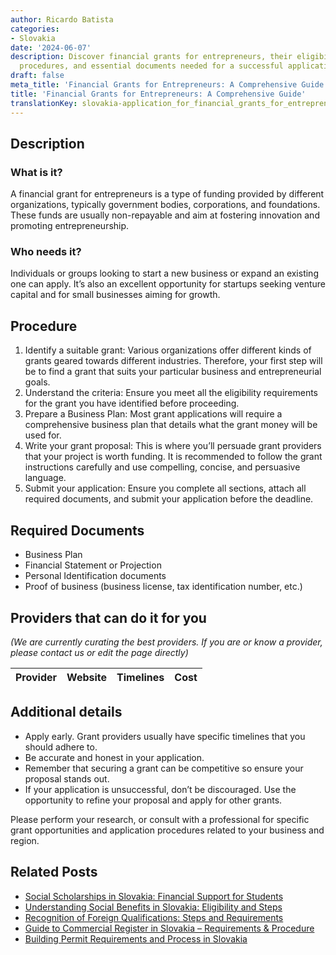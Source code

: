 ```yaml
---
author: Ricardo Batista
categories:
- Slovakia
date: '2024-06-07'
description: Discover financial grants for entrepreneurs, their eligibility criteria,
  procedures, and essential documents needed for a successful application.
draft: false
meta_title: 'Financial Grants for Entrepreneurs: A Comprehensive Guide'
title: 'Financial Grants for Entrepreneurs: A Comprehensive Guide'
translationKey: slovakia-application_for_financial_grants_for_entrepreneurs
---
```


## Description
### What is it?

A financial grant for entrepreneurs is a type of funding provided by different organizations, typically government bodies, corporations, and foundations. These funds are usually non-repayable and aim at fostering innovation and promoting entrepreneurship.

### Who needs it?

Individuals or groups looking to start a new business or expand an existing one can apply. It’s also an excellent opportunity for startups seeking venture capital and for small businesses aiming for growth.

## Procedure

1. Identify a suitable grant: Various organizations offer different kinds of grants geared towards different industries. Therefore, your first step will be to find a grant that suits your particular business and entrepreneurial goals.
2. Understand the criteria: Ensure you meet all the eligibility requirements for the grant you have identified before proceeding.
3. Prepare a Business Plan: Most grant applications will require a comprehensive business plan that details what the grant money will be used for.
4. Write your grant proposal: This is where you’ll persuade grant providers that your project is worth funding. It is recommended to follow the grant instructions carefully and use compelling, concise, and persuasive language.
5. Submit your application: Ensure you complete all sections, attach all required documents, and submit your application before the deadline.

## Required Documents
- Business Plan
- Financial Statement or Projection
- Personal Identification documents
- Proof of business (business license, tax identification number, etc.)

## Providers that can do it for you

_(We are currently curating the best providers. If you are or know a provider, please contact us or edit the page directly)_

| Provider        |     Website     |     Timelines    |       Cost      |
| :-------------: | :-------------: |  :-------------: | :-------------: |

## Additional details
- Apply early. Grant providers usually have specific timelines that you should adhere to.
- Be accurate and honest in your application.
- Remember that securing a grant can be competitive so ensure your proposal stands out.
- If your application is unsuccessful, don’t be discouraged. Use the opportunity to refine your proposal and apply for other grants. 

Please perform your research, or consult with a professional for specific grant opportunities and application procedures related to your business and region.
## Related Posts

- [Social Scholarships in Slovakia: Financial Support for Students](https://tramitit.com/guides/slovakia/application_for_social_scholarship/)
- [Understanding Social Benefits in Slovakia: Eligibility and Steps](https://tramitit.com/guides/slovakia/application_for_social_benefits/)
- [Recognition of Foreign Qualifications: Steps and Requirements](https://tramitit.com/guides/slovakia/recognition_of_qualifications_obtained_abroad/)
- [Guide to Commercial Register in Slovakia – Requirements & Procedure](https://tramitit.com/guides/slovakia/registration_in_the_commercial_register/)
- [Building Permit Requirements and Process in Slovakia](https://tramitit.com/guides/slovakia/issuance_of_building_permit/)